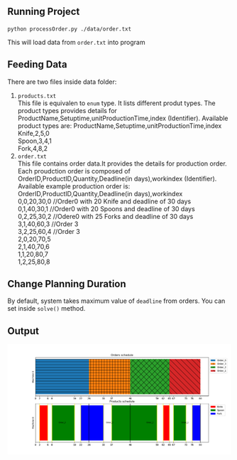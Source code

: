 ## Running Project ##
```
python processOrder.py ./data/order.txt
```
This will load data from `order.txt` into program

## Feeding Data
There are two files inside data folder:
1. `products.txt`  
This file is equivalen to `enum` type. It lists different produt types.
The product types provides details for ProductName,Setuptime,unitProductionTime,index (Identifier). Available product types are:
ProductName,Setuptime,unitProductionTime,index  
Knife,2,5,0  
Spoon,3,4,1  
Fork,4,8,2  
2. `order.txt`  
This file contains order data.It provides the details for production order. Each proudction order is composed of OrderID,ProductID,Quantity,Deadline(in days),workindex (Identifier). Available example production order is:  
OrderID,ProductID,Quantity,Deadline(in days),workindex  
0,0,20,30,0 //Order0 with 20 Knife and deadline of 30 days  
0,1,40,30,1 //Order0 with 20 Spoons and deadline of 30 days  
0,2,25,30,2 //Odere0 with 25 Forks and deadline of 30 days  
3,1,40,60,3 //Order 3  
3,2,25,60,4 //Order 3  
2,0,20,70,5  
2,1,40,70,6  
1,1,20,80,7  
1,2,25,80,8  

## Change Planning Duration ##
By default, system takes maximum value of `deadline` from orders. You can set inside `solve()` method.

## Output ##
![Output](images/Schedule_1.png)

